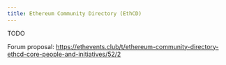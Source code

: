 ```yaml
---
title: Ethereum Community Directory (EthCD)
---
```


TODO

Forum proposal: https://ethevents.club/t/ethereum-community-directory-ethcd-core-people-and-initiatives/52/2